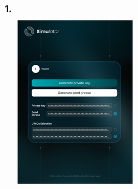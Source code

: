 # 1.

<figure><img src="../../.gitbook/assets/Wallet.png" alt="" width="360"><figcaption></figcaption></figure>




